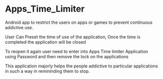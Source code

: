 # Apps_Time_Limiter

Android app to restrict the users on apps or games to prevent continuous addictive use.

User Can Preset the time of use of the application, Once the time is completed the application will be closed

To reopen it again user need to enter into Apps Time limiter Application using Password and then remove the lock on the applications 

This application majorly helps the people addictive to particular applications in such a way in remininding them to stop.
